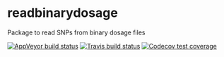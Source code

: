 # readbinarydosage
Package to read SNPs from binary dosage files

<!-- badges: start -->
[![AppVeyor build status](https://ci.appveyor.com/api/projects/status/github/jimB3/readbinarydosage?branch=master&svg=true)](https://ci.appveyor.com/project/jimB3/readbinarydosage)
[![Travis build status](https://travis-ci.org/jimB3/readbinarydosage.svg?branch=master)](https://travis-ci.org/jimB3/readbinarydosage)
[![Codecov test coverage](https://codecov.io/gh/jimB3/readbinarydosage/branch/master/graph/badge.svg)](https://codecov.io/gh/jimB3/readbinarydosage?branch=master)
<!-- badges: end -->
